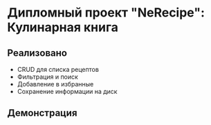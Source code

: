 # Дипломный проект "NeRecipe": Кулинарная книга
## Реализовано
- CRUD для списка рецептов
- Фильтрация и поиск 
- Добавление в избранные
- Сохранение информации на диск
## Демонстрация
